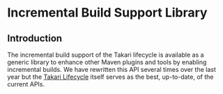 # Incremental Build Support Library

## Introduction

The incremental build support of the Takari lifecycle is available as a generic library to enhance other Maven plugins and tools by enabling incremental builds. We have rewritten this API several times over the last year but the [Takari Lifecycle][1] itself serves as the best, up-to-date, of the current APIs.

[1]: http://takari.io/book/40-lifecycle.html


